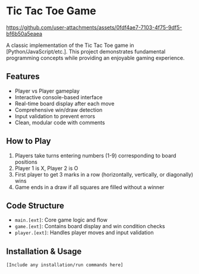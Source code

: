 # Tic Tac Toe Game

https://github.com/user-attachments/assets/0fdf4ae7-7103-4f75-9df5-bf6b50a5eaea




A classic implementation of the Tic Tac Toe game in [Python/JavaScript/etc.]. This project demonstrates fundamental programming concepts while providing an enjoyable gaming experience.

## Features
- Player vs Player gameplay
- Interactive console-based interface
- Real-time board display after each move
- Comprehensive win/draw detection
- Input validation to prevent errors
- Clean, modular code with comments

## How to Play
1. Players take turns entering numbers (1-9) corresponding to board positions
2. Player 1 is X, Player 2 is O
3. First player to get 3 marks in a row (horizontally, vertically, or diagonally) wins
4. Game ends in a draw if all squares are filled without a winner

## Code Structure
- `main.[ext]`: Core game logic and flow
- `game.[ext]`: Contains board display and win condition checks
- `player.[ext]`: Handles player moves and input validation

## Installation & Usage
```bash
[Include any installation/run commands here]
